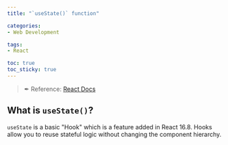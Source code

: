 ```yaml
---
title: "`useState()` function"

categories: 
- Web Development

tags:
- React

toc: true
toc_sticky: true
---
```



> ✒ Reference: [React Docs](https://reactjs.org/docs)

## What is `useState()`?
`useState` is a basic "Hook" which is a feature added in React 16.8. Hooks allow you to reuse stateful logic without changing the component hierarchy. 
